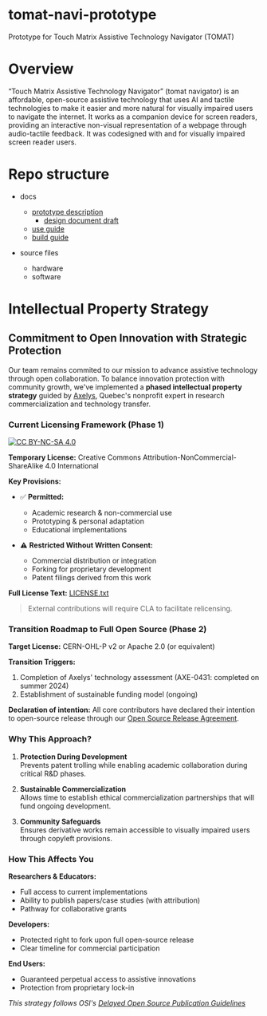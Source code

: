 # tomat-navi-prototype
Prototype for Touch Matrix Assistive Technology Navigator (TOMAT)


# Overview
“Touch Matrix Assistive Technology Navigator” (tomat navigator) is an affordable, open-source assistive technology that uses AI and tactile technologies to make it easier and more natural for visually impaired users to navigate the internet. It works as a companion device for screen readers, providing an interactive non-visual representation of a webpage through audio-tactile feedback. It was codesigned with and for visually impaired screen reader users. 

# Repo structure
- docs
    - [prototype description](/docs/1%20prototype%20description.md)
        - [design document draft](/docs/2%20design%20doc.md)
    - [use guide](/docs/3%20use%20guide.md)
    - [build guide](/docs/4%20build-guide.md)

- source files
    - hardware
    - software


# Intellectual Property Strategy

## Commitment to Open Innovation with Strategic Protection

Our team remains commited to our mission to advance assistive technology through open collaboration. To balance innovation protection with community growth, we've implemented a **phased intellectual property strategy** guided by [Axelys](https://www.axelys.ca/en/), Quebec's nonprofit expert in research commercialization and technology transfer.

### Current Licensing Framework (Phase 1)
[![CC BY-NC-SA 4.0](https://img.shields.io/badge/License-CC_BY--NC--SA_4.0-EF9421.svg)](https://creativecommons.org/licenses/by-nc-sa/4.0/)

**Temporary License:** Creative Commons Attribution-NonCommercial-ShareAlike 4.0 International  

**Key Provisions:**
- ✅ **Permitted:**  
  - Academic research & non-commercial use  
  - Prototyping & personal adaptation  
  - Educational implementations  

- ⚠️ **Restricted Without Written Consent:**  
  - Commercial distribution or integration  
  - Forking for proprietary development  
  - Patent filings derived from this work  

**Full License Text:** [LICENSE.txt](/LICENSE.txt)

> External contributions will require CLA to facilitate relicensing. 

### Transition Roadmap to Full Open Source (Phase 2)

**Target License:** CERN-OHL-P v2 or Apache 2.0 (or equivalent)  

**Transition Triggers:**  
1. Completion of Axelys' technology assessment (AXE-0431: completed on summer 2024)
2. Establishment of sustainable funding model (ongoing)

**Declaration of intention:** All core contributors have declared their intention to open-source release through our [Open Source Release Agreement](/docs/open-source%20release%20agreement.pdf).

### Why This Approach?

1. **Protection During Development**  
   Prevents patent trolling while enabling academic collaboration during critical R&D phases.

2. **Sustainable Commercialization**  
   Allows time to establish ethical commercialization partnerships that will fund ongoing development.

3. **Community Safeguards**  
   Ensures derivative works remain accessible to visually impaired users through copyleft provisions.

### How This Affects You

**Researchers & Educators:**  
- Full access to current implementations  
- Ability to publish papers/case studies (with attribution)  
- Pathway for collaborative grants  

**Developers:**  
- Protected right to fork upon full open-source release  
- Clear timeline for commercial participation  

**End Users:**  
- Guaranteed perpetual access to assistive innovations  
- Protection from proprietary lock-in  



*This strategy follows OSI's [Delayed Open Source Publication Guidelines](https://opensource.org/delayed-open-source-publication)*